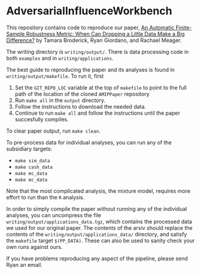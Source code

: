 # AdversarialInfluenceWorkbench

This repository contains code to reproduce our paper,
[An Automatic Finite-Sample Robustness Metric: When Can Dropping a Little Data Make a Big Difference?](https://arxiv.org/abs/2011.14999) by Tamara Broderick, Ryan Giordano, and Rachael Meager.

The writing directory is `writing/output/`.  There is data processing
code in both `examples` and in `writing/applications`.

The best guide to reproducing the paper and its analyses is found in
`writing/output/makefile`.  To run it, first

1) Set the `GIT_REPO_LOC` variable at the top of `makefile` to point to the full path of the
   location of the cloned `AMIPPaper` repository
2) Run `make all` in the `output` directory.
3) Follow the instructions to download the needed data.
4) Continue to run `make all` and follow the instructions until the paper succesfully compiles.

To clear paper output, run `make clean`.

To pre-process data for individual analyses, you can run any of the subsidiary targets:

- `make sim_data`
- `make cash_data`
- `make mc_data`
- `make mc_data`

Note that the most complicated analysis, the mixture model, requires more
effort to run than the `R` analysis.

In order to simply compile the paper without running any of the individual
analyses, you can uncompress the file `writing/output/applications_data.tgz`,
which contains the processed data we used for our original paper.
The contents of the arxiv should replace the contents of the
`writing/output/applications_data/` directory, and satisfy
the `makefile` target `$(PP_DATA)`.
These can also be used to sanity check your own runs against ours.


If you have problems reproducing any aspect of the pipeline, please
send Ryan an email.